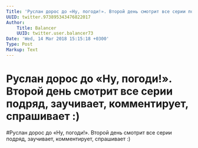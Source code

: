 ```yaml
---
Title: 'Руслан дорос до «Ну, погоди!». Второй день смотрит все серии подряд, заучивает, комментирует, спрашивает :)'
UUID: twitter.973895343476822017
Author:
    Title: Balancer
    UUID: twitter.user.balancer73
Date: 'Wed, 14 Mar 2018 15:15:18 +0300'
Type: Post
Markup: Text
---
```


# Руслан дорос до «Ну, погоди!». Второй день смотрит все серии подряд, заучивает, комментирует, спрашивает :)

#Руслан дорос до «Ну, погоди!». Второй день смотрит все
серии подряд, заучивает, комментирует, спрашивает :)